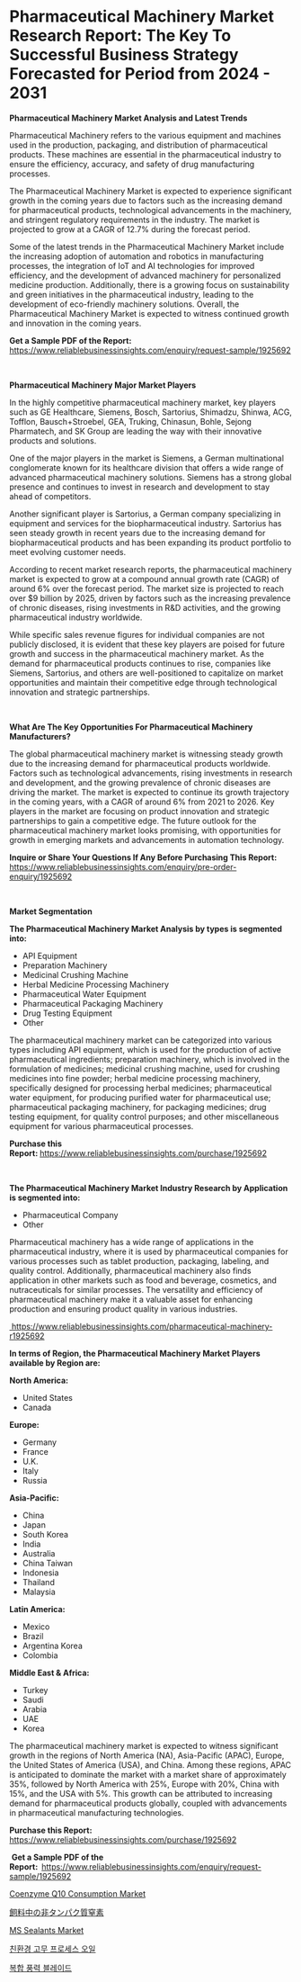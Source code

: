 <p><h1>Pharmaceutical Machinery Market Research Report: The Key To Successful Business Strategy Forecasted for Period from 2024 - 2031</h1></p><p><strong>Pharmaceutical Machinery Market Analysis and Latest Trends</strong></p>
<p><p>Pharmaceutical Machinery refers to the various equipment and machines used in the production, packaging, and distribution of pharmaceutical products. These machines are essential in the pharmaceutical industry to ensure the efficiency, accuracy, and safety of drug manufacturing processes.</p><p>The Pharmaceutical Machinery Market is expected to experience significant growth in the coming years due to factors such as the increasing demand for pharmaceutical products, technological advancements in the machinery, and stringent regulatory requirements in the industry. The market is projected to grow at a CAGR of 12.7% during the forecast period.</p><p>Some of the latest trends in the Pharmaceutical Machinery Market include the increasing adoption of automation and robotics in manufacturing processes, the integration of IoT and AI technologies for improved efficiency, and the development of advanced machinery for personalized medicine production. Additionally, there is a growing focus on sustainability and green initiatives in the pharmaceutical industry, leading to the development of eco-friendly machinery solutions. Overall, the Pharmaceutical Machinery Market is expected to witness continued growth and innovation in the coming years.</p></p>
<p><strong>Get a Sample PDF of the Report:&nbsp;</strong> <a href="https://www.reliablebusinessinsights.com/enquiry/request-sample/1925692">https://www.reliablebusinessinsights.com/enquiry/request-sample/1925692</a></p>
<p>&nbsp;</p>
<p><strong>Pharmaceutical Machinery Major Market Players</strong></p>
<p><p>In the highly competitive pharmaceutical machinery market, key players such as GE Healthcare, Siemens, Bosch, Sartorius, Shimadzu, Shinwa, ACG, Tofflon, Bausch+Stroebel, GEA, Truking, Chinasun, Bohle, Sejong Pharmatech, and SK Group are leading the way with their innovative products and solutions.</p><p>One of the major players in the market is Siemens, a German multinational conglomerate known for its healthcare division that offers a wide range of advanced pharmaceutical machinery solutions. Siemens has a strong global presence and continues to invest in research and development to stay ahead of competitors.</p><p>Another significant player is Sartorius, a German company specializing in equipment and services for the biopharmaceutical industry. Sartorius has seen steady growth in recent years due to the increasing demand for biopharmaceutical products and has been expanding its product portfolio to meet evolving customer needs.</p><p>According to recent market research reports, the pharmaceutical machinery market is expected to grow at a compound annual growth rate (CAGR) of around 6% over the forecast period. The market size is projected to reach over $9 billion by 2025, driven by factors such as the increasing prevalence of chronic diseases, rising investments in R&D activities, and the growing pharmaceutical industry worldwide.</p><p>While specific sales revenue figures for individual companies are not publicly disclosed, it is evident that these key players are poised for future growth and success in the pharmaceutical machinery market. As the demand for pharmaceutical products continues to rise, companies like Siemens, Sartorius, and others are well-positioned to capitalize on market opportunities and maintain their competitive edge through technological innovation and strategic partnerships.</p></p>
<p>&nbsp;</p>
<p><strong>What Are The Key Opportunities For Pharmaceutical Machinery Manufacturers?</strong></p>
<p><p>The global pharmaceutical machinery market is witnessing steady growth due to the increasing demand for pharmaceutical products worldwide. Factors such as technological advancements, rising investments in research and development, and the growing prevalence of chronic diseases are driving the market. The market is expected to continue its growth trajectory in the coming years, with a CAGR of around 6% from 2021 to 2026. Key players in the market are focusing on product innovation and strategic partnerships to gain a competitive edge. The future outlook for the pharmaceutical machinery market looks promising, with opportunities for growth in emerging markets and advancements in automation technology.</p></p>
<p><strong>Inquire or Share Your Questions If Any Before Purchasing This Report:</strong> <a href="https://www.reliablebusinessinsights.com/enquiry/pre-order-enquiry/1925692">https://www.reliablebusinessinsights.com/enquiry/pre-order-enquiry/1925692</a></p>
<p>&nbsp;</p>
<p><strong>Market Segmentation</strong></p>
<p><strong>The Pharmaceutical Machinery Market Analysis by types is segmented into:</strong></p>
<p><ul><li>API Equipment</li><li>Preparation Machinery</li><li>Medicinal Crushing Machine</li><li>Herbal Medicine Processing Machinery</li><li>Pharmaceutical Water Equipment</li><li>Pharmaceutical Packaging Machinery</li><li>Drug Testing Equipment</li><li>Other</li></ul></p>
<p><p>The pharmaceutical machinery market can be categorized into various types including API equipment, which is used for the production of active pharmaceutical ingredients; preparation machinery, which is involved in the formulation of medicines; medicinal crushing machine, used for crushing medicines into fine powder; herbal medicine processing machinery, specifically designed for processing herbal medicines; pharmaceutical water equipment, for producing purified water for pharmaceutical use; pharmaceutical packaging machinery, for packaging medicines; drug testing equipment, for quality control purposes; and other miscellaneous equipment for various pharmaceutical processes.</p></p>
<p><strong>Purchase this Report:&nbsp;</strong><a href="https://www.reliablebusinessinsights.com/purchase/1925692">https://www.reliablebusinessinsights.com/purchase/1925692</a></p>
<p>&nbsp;</p>
<p><strong>The Pharmaceutical Machinery Market Industry Research by Application is segmented into:</strong></p>
<p><ul><li>Pharmaceutical Company</li><li>Other</li></ul></p>
<p><p>Pharmaceutical machinery has a wide range of applications in the pharmaceutical industry, where it is used by pharmaceutical companies for various processes such as tablet production, packaging, labeling, and quality control. Additionally, pharmaceutical machinery also finds application in other markets such as food and beverage, cosmetics, and nutraceuticals for similar processes. The versatility and efficiency of pharmaceutical machinery make it a valuable asset for enhancing production and ensuring product quality in various industries.</p></p>
<p><a href="https://www.reliablebusinessinsights.com/pharmaceutical-machinery-r1925692">&nbsp;https://www.reliablebusinessinsights.com/pharmaceutical-machinery-r1925692</a></p>
<p><strong>In terms of Region, the Pharmaceutical Machinery Market Players available by Region are:</strong></p>
<p>
    <p> <strong> North America: </strong>
        <ul>
            <li>United States</li>
            <li>Canada</li>
        </ul>
        </p> 
    <p> <strong> Europe: </strong>
        <ul>
            <li>Germany</li>
            <li>France</li>
            <li>U.K.</li>
            <li>Italy</li>
            <li>Russia</li>
        </ul>
        </p> 
    <p> <strong> Asia-Pacific: </strong>
        <ul>
            <li>China</li>
            <li>Japan</li>
            <li>South Korea</li>
            <li>India</li>
            <li>Australia</li>
            <li>China Taiwan</li>
            <li>Indonesia</li>
            <li>Thailand</li>
            <li>Malaysia</li>
        </ul>
        </p> 
    <p> <strong> Latin America: </strong>
        <ul>
            <li>Mexico</li>
            <li>Brazil</li>
            <li>Argentina Korea</li>
            <li>Colombia</li>
        </ul>
        </p> 
    <p> <strong> Middle East & Africa: </strong>
        <ul>
            <li>Turkey</li>
            <li>Saudi</li>
            <li>Arabia</li>
            <li>UAE</li>
            <li>Korea</li>
        </ul>
    </p>
    </p>
<p><p>The pharmaceutical machinery market is expected to witness significant growth in the regions of North America (NA), Asia-Pacific (APAC), Europe, the United States of America (USA), and China. Among these regions, APAC is anticipated to dominate the market with a market share of approximately 35%, followed by North America with 25%, Europe with 20%, China with 15%, and the USA with 5%. This growth can be attributed to increasing demand for pharmaceutical products globally, coupled with advancements in pharmaceutical manufacturing technologies.</p></p>
<p><strong>Purchase this Report: </strong><a href="https://www.reliablebusinessinsights.com/purchase/1925692">https://www.reliablebusinessinsights.com/purchase/1925692</a></p>
<p>&nbsp;<strong>Get a Sample PDF of the Report:&nbsp;&nbsp;</strong><a href="https://www.reliablebusinessinsights.com/enquiry/request-sample/1925692">https://www.reliablebusinessinsights.com/enquiry/request-sample/1925692</a></p>
<p><strong></strong></p>
<p><p><a href="https://github.com/EveKerluke2023/Market-Research-Report-List-1/blob/main/coenzyme-q10-consumption-market.md">Coenzyme Q10 Consumption Market</a></p><p><a href="https://github.com/vlcostes/Market-Research-Report-List-2/blob/main/7739403115915.md">飼料中の非タンパク質窒素</a></p><p><a href="https://github.com/msbsaifansami/Market-Research-Report-List-1/blob/main/ms-sealants-market.md">MS Sealants Market</a></p><p><a href="https://github.com/RickyMetzDVM/Market-Research-Report-List-1/blob/main/9387972122151.md">친환경 고무 프로세스 오일</a></p><p><a href="https://github.com/kein8762/Market-Research-Report-List-1/blob/main/1297709108358.md">복합 풍력 블레이드</a></p></p>